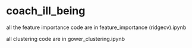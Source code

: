 # coach_ill_being

all the feature importance code are in feature_importance (ridgecv).ipynb 

all clustering code are in gower_clustering.ipynb
